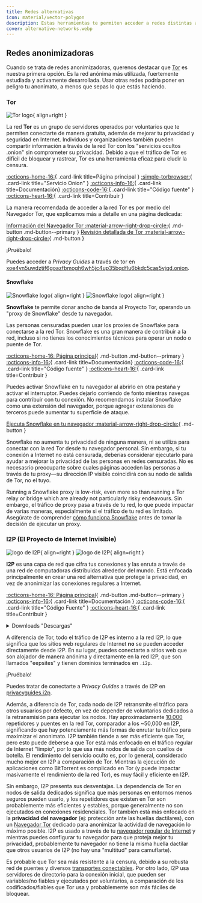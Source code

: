 ```yaml
---
title: Redes alternativas
icon: material/vector-polygon
description: Estas herramientas te permiten acceder a redes distintas a la World Wide Web.
cover: alternative-networks.webp
---
```


## Redes anonimizadoras

Cuando se trata de redes anonimizadoras, querenos destacar que [Tor](advanced/tor-overview.md) es nuestra primera opción. Es la red anónima más utilizada, fuertemente estudiada y activamente desarrollada. Usar otras redes podría poner en peligro tu anonimato, a menos que sepas lo que estás haciendo.

### Tor

<div class="admonition recommendation" markdown>

![Tor logo](assets/img/self-contained-networks/tor.svg){ align=right }

La red **Tor** es un grupo de servidores operados por voluntarios que te permiten conectarte de manera gratuita, además de mejorar tu privacidad y seguridad en Internet. Individuos y organizaciones también pueden compartir información a través de la red Tor con los "servicios ocultos .onion" sin comprometer su privacidad. Debido a que el tráfico de Tor es difícil de bloquear y rastrear, Tor es una herramienta eficaz para eludir la censura.

[:octicons-home-16:](https://torproject.org){ .card-link title=Página principal }
[:simple-torbrowser:](http://2gzyxa5ihm7nsggfxnu52rck2vv4rvmdlkiu3zzui5du4xyclen53wid.onion){ .card-link title="Servicio Onion" }
[:octicons-info-16:](https://tb-manual.torproject.org){ .card-link title=Documentación}
[:octicons-code-16:](https://gitlab.torproject.org/tpo/core/tor){ .card-link title="Código fuente" }
[:octicons-heart-16:](https://donate.torproject.org){ .card-link title=Contribuir }

</div>

La manera recomendada de acceder a la red Tor es por medio del Navegador Tor, que explicamos más a detalle en una página dedicada:

[Información del Navegador Tor :material-arrow-right-drop-circle:](tor.md){ .md-button .md-button--primary } [Revisión detallada de Tor :material-arrow-right-drop-circle:](advanced/tor-overview.md){ .md-button }

<div class="admonition example" markdown>
<p class="admonition-title">¡Pruébalo!</p>

Puedes acceder a _Privacy Guides_ a través de tor en [xoe4vn5uwdztif6goazfbmogh6wh5jc4up35bqdflu6bkdc5cas5vjqd.onion](http://www.xoe4vn5uwdztif6goazfbmogh6wh5jc4up35bqdflu6bkdc5cas5vjqd.onion).

</div>

#### Snowflake

<div class="admonition recommendation" markdown>

![Snowflake logo](assets/img/browsers/snowflake.svg#only-light){ align=right }
![Snowflake logo](assets/img/browsers/snowflake-dark.svg#only-dark){ align=right }

**Snowflake** te permite donar ancho de banda al Proyecto Tor, operando un "proxy de Snowflake" desde tu navegador.

Las personas censuradas pueden usar los proxies de Snowflake para conectarse a la red Tor. Snowflake es una gran manera de contribuir a la red, incluso si no tienes los conocimientos técnicos para operar un nodo o puente de Tor.

[:octicons-home-16: Página principal](https://snowflake.torproject.org){ .md-button .md-button--primary }
[:octicons-info-16:](https://gitlab.torproject.org/tpo/anti-censorship/pluggable-transports/snowflake/-/wikis/Technical%20Overview){ .card-link title=Documentación}
[:octicons-code-16:](https://gitlab.torproject.org/tpo/anti-censorship/pluggable-transports/snowflake){ .card-link title="Código fuente" }
[:octicons-heart-16:](https://donate.torproject.org){ .card-link title=Contribuir }

</details>

</div>

Puedes activar Snowflake en tu navegador al abrirlo en otra pestaña y activar el interruptor. Puedes dejarlo corriendo de fonto mientras navegas para contribuir con tu conexión. No recomendamos instalar Snowflake como una extensión del navegador, porque agregar extensiones de terceros puede aumentar tu superficie de ataque.

[Ejecuta Snowflake en tu navegador :material-arrow-right-drop-circle:](https://snowflake.torproject.org/embed.html){ .md-button }

Snowflake no aumenta tu privacidad de ninguna manera, ni se utiliza para conectar con la red Tor desde tu navegador personal. Sin embargo, si tu conexión a Internet no está censurada, deberías considerar ejecutarlo para ayudar a mejorar la privacidad de las personas en redes censuradas. No es necesasrio preocuparte sobre cuales páginas acceden las personas a través de tu proxy—su dirección IP visible coincidirá con su nodo de salida de Tor, no el tuyo.

Running a Snowflake proxy is low-risk, even more so than running a Tor relay or bridge which are already not particularly risky endeavours. Sin embargo, el tráfico de proxy pasa a través de tu red, lo que puede impactar de varias maneras, especialmente si el tráfico de tu red es limitado. Asegúrate de comprender [cómo funciona Snowflake](https://gitlab.torproject.org/tpo/anti-censorship/pluggable-transports/snowflake/-/wikis/home) antes de tomar la decisión de ejecutar un proxy.

### I2P (El Proyecto de Internet Invisible)

<div class="admonition recommendation" markdown>

![logo de I2P](assets/img/self-contained-networks/i2p.svg#only-light){ align=right }
![logo de I2P](assets/img/self-contained-networks/i2p-dark.svg#only-dark){ align=right }

**I2P** es una capa de red que cifra tus conexiones y las enruta a través de una red de computadoras distribuidas alrededor del mundo. Está enfocada principalmente en crear una red alternativa que protege la privacidad, en vez de anonimizar las conexiones regulares a Internet.

[:octicons-home-16: Página principal](https://geti2p.net/en){ .md-button .md-button--primary }
[:octicons-info-16:](https://geti2p.net/en/about/software){ .card-link title=Documentación }
[:octicons-code-16:](https://github.com/i2p/i2p.i2p){ .card-link title="Código Fuente" }
[:octicons-heart-16:](https://geti2p.net/en/get-involved){ .card-link title=Contribuir }

<details class="downloads" markdown>
<summary>Downloads "Descargas"</summary>

- [:simple-googleplay: Google Play](https://play.google.com/store/apps/details?id=net.i2p.android)
- [:simple-android: Android](https://geti2p.net/en/download#android)
- [:fontawesome-brands-windows: Windows](https://geti2p.net/en/download#windows)
- [:simple-apple: macOS](https://geti2p.net/en/download#mac)
- [:simple-linux: Linux](https://geti2p.net/en/download#unix)

</details>

</div>

A diferencia de Tor, todo el tráfico de I2P es interno a la red I2P, lo que significa que los sitios web regulares de Internet **no** se pueden acceder directamente desde I2P. En su lugar, puedes conectarte a sitios web que son alojador de manera anónima y directamente en la red I2P, que son llamados "eepsites" y tienen dominios terminados en `.i2p`.

<div class="admonition example" markdown>
<p class="admonition-title">¡Pruébalo!</p>

Puedes tratar de conectarte a _Privacy Guides_ a través de I2P en [privacyguides.i2p](http://privacyguides.i2p/?i2paddresshelper=fvbkmooriuqgssrjvbxu7nrwms5zyhf34r3uuppoakwwsm7ysv6q.b32.i2p).

</div>

Además, a diferencia de Tor, cada nodo de I2P retransmite el tráfico para otros usuarios por defecto, en vez de depender de voluntarios dedicados a la retransmisión para ejecutar los nodos. Hay aproximadamente [10,000](https://metrics.torproject.org/networksize.html) repetidores y puentes en la red Tor, comparador a los ~50,000 en I2P, significando que hay potenciamente más formas de enrutar tu tráfico para maximizar el anonimato. I2P también tiende a ser más eficiente que Tor, pero esto puede deberse a que Tor está más enfocado en el tráfico regular de Internet "limpio", por lo que usa más nodos de salida con cuellos de botella. El rendimiento del servicio oculto es, por lo general, considerado mucho mejor en I2P a comparación de Tor. Mientras la ejecución de aplicaciones como BitTorrent es complicado en Tor (y puede impactar masivamente el rendimiento de la red Tor), es muy fácil y eficiente en I2P.

Sin embargo, I2P presenta sus desventajas. La dependencia de Tor en nodos de salida dedicados significa que más personas en entornos menos seguros pueden usarlo, y los repetidores que existen en Tor son probablemente más eficientes y estables, porque generalmente no son ejecutados en conexiones residenciales. Tor también está más enfocado en la **privacidad del navegador** (ej: protección ante las huellas dactilares), con un [Navegador Tor](tor.md) dedicado para anonimizar la actividad de navegación lo máximo posible. I2P es usado a través de tu [navegador regular de Internet](desktop-browsers.md) y mientras puedes configurar tu navegador para que proteja mejor tu privacidad, probablemente tu navegador no tiene la misma huella dactilar que otros usuarios de I2P (no hay una "multitud" para camuflarte).

Es probable que Tor sea más resistente a la censura, debido a su robusta red de puentes y diversos [transportes conectables](https://tb-manual.torproject.org/circumvention). Por otro lado, I2P usa servidores de directorio para la conexión inicial, que pueden ser variables/no fiables y ejecutados por voluntarios, a comparación de los codificados/fiables que Tor usa y probablemente son más fáciles de bloquear.
